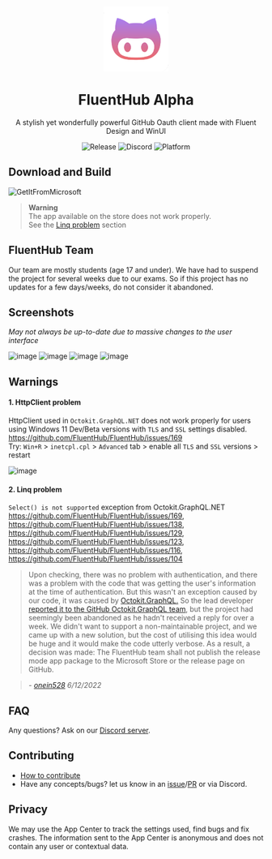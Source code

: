 <p align="center">
  <img width="128" align="center" src="src/FluentHub/Assets/AppTilesAlpha/StoreLogo.scale-400.png" />
</p>
<h1 align="center">
  FluentHub Alpha
</h1>
<p align="center">
  A stylish yet wonderfully powerful GitHub Oauth client made with Fluent Design and WinUI
</p>

<p align="center">
  <a style="text-decoration:none" href="https://github.com/fluenthub-community/FluentHub/releases">
    <img src="https://img.shields.io/github/v/release/fluenthub-community/fluenthub?include_prereleases&style=flat-square" alt="Release" />
  </a>
  <a style="text-decoration:none" href="https://discord.gg/8KtRkjq2Q4">
    <img src="https://img.shields.io/discord/935562861701390336?color=blue&label=Discord&style=flat-square" alt="Discord" />
  </a>
  <a style="text-decoration:none">
    <img src="https://img.shields.io/badge/Platform-Windows-red?style=flat-square" alt="Platform" />
  </a>
</p>

## Download and Build

<a style="text-decoration:none" href="https://apps.microsoft.com/store/detail/fluenthub/9nkb9hx8rjz3">
  <img width="128" src="https://getbadgecdn.azureedge.net/images/English_L.png" alt="GetItFromMicrosoft" />
</a>

> **Warning**</br>The app available on the store does not work properly.</br>See the [Linq problem](#2-linq-problem) section

## FluentHub Team

Our team are mostly students (age 17 and under). We have had to suspend the project for several weeks due to our exams. So if this project has no updates for a few days/weeks, do not consider it abandoned.

## Screenshots
*May not always be up-to-date due to massive changes to the user interface*

![image](https://user-images.githubusercontent.com/62196528/170248747-1c7458f6-4b22-48e3-9235-0c8561a1759a.png)
![image](https://user-images.githubusercontent.com/62196528/170248759-cbf061b4-6eff-4db9-b61b-12e4e3c413a2.png)
![image](https://user-images.githubusercontent.com/62196528/170248768-cff52abc-fdfc-4b61-bd16-8c89ee9624ce.png)
![image](https://user-images.githubusercontent.com/62196528/170248775-1ef2fe2f-bdf7-4f45-9a01-adbe1bc634fb.png)

## Warnings

#### 1. HttpClient problem

HttpClient used in `Octokit.GraphQL.NET` does not work properly for users using Windows 11 Dev/Beta versions with `TLS` and `SSL` settings disabled. https://github.com/FluentHub/FluentHub/issues/169
</br>Try: `Win+R` > `inetcpl.cpl` > `Advanced` tab > enable all `TLS` and `SSL` versions > restart

![image](https://user-images.githubusercontent.com/99880210/164863685-27770148-4c68-4920-bf87-8c0dd2b0272f.png)

#### 2. Linq problem

`Select() is not supported` exception from Octokit.GraphQL.NET https://github.com/FluentHub/FluentHub/issues/169, https://github.com/FluentHub/FluentHub/issues/138, https://github.com/FluentHub/FluentHub/issues/129, https://github.com/FluentHub/FluentHub/issues/123, https://github.com/FluentHub/FluentHub/issues/116, https://github.com/FluentHub/FluentHub/issues/104

> Upon checking, there was no problem with authentication, and there was a problem with the code that was getting the user's information at the time of authentication. But this wasn't an exception caused by our code, it was caused by [Octokit.GraphQL.](https://github.com/octokit/octokit.graphql.net) So the lead developer [reported it to the GitHub Octokit.GraphQL team](https://github.com/octokit/octokit.graphql.net/issues/262), but the project had seemingly been abandoned as he hadn't received a reply for over a week. We didn't want to support a non-maintainable project, and we came up with a new solution, but the cost of utilising this idea would be huge and it would make the code utterly verbose. As a result, a decision was made: The FluentHub team shall not publish the release mode app package to the Microsoft Store or the release page on GitHub. 

> *- [onein528](https://github.com/onein528) 6/12/2022*

## FAQ

Any questions? Ask on our [Discord server](https://discord.gg/8KtRkjq2Q4).

## Contributing

- [How to contribute](https://hub.codrex.dev/docs/contrib)
- Have any concepts/bugs? let us know in an [issue](https://github.com/fluenthub-community/FluentHub/issues)/[PR](https://github.com/fluenthub-community/FluentHub/pulls) or via Discord.

## Privacy

We may use the App Center to track the settings used, find bugs and fix crashes. The information sent to the App Center is anonymous and does not contain any user or contextual data.
